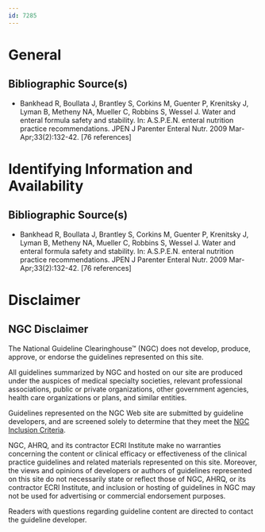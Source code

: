 ```yaml
---
id: 7285
---
```


# General

## Bibliographic Source(s)

- Bankhead R, Boullata J, Brantley S, Corkins M, Guenter P, Krenitsky J, Lyman B, Metheny NA, Mueller C, Robbins S, Wessel J. Water and enteral formula safety and stability. In: A.S.P.E.N. enteral nutrition practice recommendations. JPEN J Parenter Enteral Nutr. 2009 Mar-Apr;33(2):132-42. [76 references]

# Identifying Information and Availability

## Bibliographic Source(s)

- Bankhead R, Boullata J, Brantley S, Corkins M, Guenter P, Krenitsky J, Lyman B, Metheny NA, Mueller C, Robbins S, Wessel J. Water and enteral formula safety and stability. In: A.S.P.E.N. enteral nutrition practice recommendations. JPEN J Parenter Enteral Nutr. 2009 Mar-Apr;33(2):132-42. [76 references]

# Disclaimer

## NGC Disclaimer

The National Guideline Clearinghouse™ (NGC) does not develop, produce, approve, or endorse the guidelines represented on this site.

All guidelines summarized by NGC and hosted on our site are produced under the auspices of medical specialty societies, relevant professional associations, public or private organizations, other government agencies, health care organizations or plans, and similar entities.

Guidelines represented on the NGC Web site are submitted by guideline developers, and are screened solely to determine that they meet the [NGC Inclusion Criteria](/help-and-about/summaries/inclusion-criteria).

NGC, AHRQ, and its contractor ECRI Institute make no warranties concerning the content or clinical efficacy or effectiveness of the clinical practice guidelines and related materials represented on this site. Moreover, the views and opinions of developers or authors of guidelines represented on this site do not necessarily state or reflect those of NGC, AHRQ, or its contractor ECRI Institute, and inclusion or hosting of guidelines in NGC may not be used for advertising or commercial endorsement purposes.

Readers with questions regarding guideline content are directed to contact the guideline developer.

